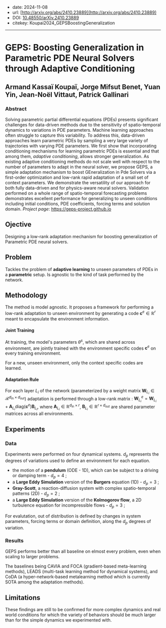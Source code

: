 - date: 2024-11-08
- url: [http://arxiv.org/abs/2410.23889](http://arxiv.org/abs/2410.23889)
- DOI: [10.48550/arXiv.2410.23889](https://doi.org/10.48550/arXiv.2410.23889)
- citekey: Koupai2024_GEPSBoostingGeneralization
---

# GEPS: Boosting Generalization in Parametric PDE Neural Solvers through Adaptive Conditioning

## Armand Kassaï Koupaï, Jorge Mifsut Benet, Yuan Yin, Jean-Noël Vittaut, Patrick Gallinari

### Abstract

Solving parametric partial differential equations (PDEs) presents significant challenges for data-driven methods due to the sensitivity of spatio-temporal dynamics to variations in PDE parameters. Machine learning approaches often struggle to capture this variability. To address this, data-driven approaches learn parametric PDEs by sampling a very large variety of trajectories with varying PDE parameters. We first show that incorporating conditioning mechanisms for learning parametric PDEs is essential and that among them, $\textit{adaptive conditioning}$, allows stronger generalization. As existing adaptive conditioning methods do not scale well with respect to the number of parameters to adapt in the neural solver, we propose GEPS, a simple adaptation mechanism to boost GEneralization in Pde Solvers via a first-order optimization and low-rank rapid adaptation of a small set of context parameters. We demonstrate the versatility of our approach for both fully data-driven and for physics-aware neural solvers. Validation performed on a whole range of spatio-temporal forecasting problems demonstrates excellent performance for generalizing to unseen conditions including initial conditions, PDE coefficients, forcing terms and solution domain. $\textit{Project page}$: https://geps-project.github.io

## Ojective

Designing a low-rank adaptation mechanism for boosting generalization of Parametric PDE neural solvers. 

## Problem
<!-- regression / classification / génération ? -->
<!-- finetuning / adaptive learning ? -->
<!-- parametric / multiphysics ? -->

Tackles the problem of **adaptive learning** to unseen parameters of PDEs in a **parametric** setup. Is agnostic to the kind of task performed by the network.

## Methodology

The method is model agnostic. It proposes a framework for performing a low-rank adaptation to unseen environment by generating a code $\mathbf c^e \in \mathbb R^r$ meant to encapsulate the environment information.

#### Joint Training

At training, the model's parameters $\theta^s$, which are shared across environment, are jointly trained with the environment specific codes $\mathbf c^e$ on every training environment.

For a new, unseen environment, only the context specific codes are learned.

#### Adaptation Rule

For each layer $L_i$ of the network (parameterized by a weight matrix $\mathbf W_{L_i} \in \mathcal R^{d_\text{in}\times d_\text{out}}$) adaptation is performed through a low-rank matrix : $\mathbf W^e_{L_i} = \mathbf W_{L_i} + \mathbf A_{L_i} \text{diag}(\mathbf c^e)\mathbf B_{L_i}$, where $\mathbf A_{L_i} \in \mathbb R^{d_\text{in}\times r}$, $\mathbf B_{L_i} \in \mathbb R^{r\times d_\text{out}}$ are shared parameter matrices across all environments.

## Experiments

### Data

Experiments were performed on four dynamical systems. $d_p$ represents the degrees of variations used to define an environment for each equation.
- the motion of a **pendulum** (ODE - 1D), which can be subject to a driving or damping term - $d_p = 4$ ;
- a **Large Eddy Simulation** version of the **Burgers** equation (1D) - $d_p = 3$ ;
- **Gray-Scott**, a reaction-diffusion system with complex spatio-temporal patterns (2D) - $d_p = 2$ ;
- a **Large Eddy Simulation** version of the **Kolmogorov flow**, a 2D turbulence equation for incompressible flows - $d_p = 3$ ;

For evalutation, out of distribution is defined by changes in system parameters, forcing terms or domain definition, along the $d_p$ degrees of variation.

### Results

GEPS performs better than all baseline on elmost every problem, even when scaling to larger problems.

The baselines being CAVIA and FOCA (gradient-based meta-learning methods), LEADS (multi-task learning method for dynamical systems), and CoDA (a hyper-network-based metalearning method which is currently SOTA among the adaptation methods).

## Limitations

These findings are still to be confirmed for more complex dynamics and real world conditions for which the variety of behaviors should be much larger than for the simple dynamics we experimented with.